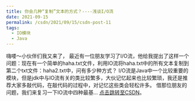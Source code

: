 ```yaml
---
title: 你会几种“复制”文本的方式？----浅谈I/O流
date: 2021-09-15
permalink: /csdn/2021/09/15/csdn-post-11
tags:
  - IO模块
  - Java
---
```


嗨喽～小伙伴们我又来了，    最近有一位朋友学习了I/O流，他给我提出了这样一个问题：现在有一个简单的haha.txt文件，利用IO流将haha.txt中的所有文本复制到第二个txt文件：haha2.txt中，问有多少种方式？    I/O流是Java中一个比较重要的模块，但是jdk中与IO流有关的类比较繁多，大伙记忆起来也比较繁琐，我还是推荐大家多敲代码，在敲代码的过程中，对记忆这些类会轻松许多。    借那位朋友的问题，我们来复习一下IO流中四种最基... [点击跳转至CSDN](https://blog.csdn.net/sixibiheye/article/details/120302547)。